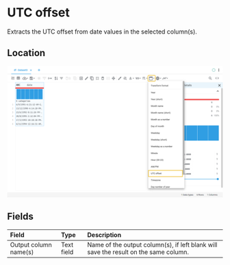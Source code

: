 # UTC offset
Extracts the UTC offset from date values in the selected column(s).
## Location
![UTC offset on the interface](../../docs/screenshots/location/date_extract_utc.png)
## Fields
| Field | Type | Description |
| :--- | :--- | :--- |
| Output column name(s) | Text field | Name of the output column(s), if left blank will save the result on the same column. |